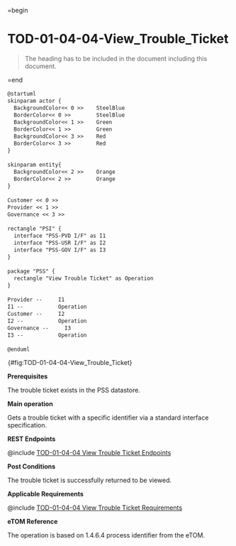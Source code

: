 =begin

# TOD-01-04-04-View_Trouble_Ticket

> The heading has to be included in the document including this document.

=end

```plantuml
@startuml
skinparam actor {
  BackgroundColor<< 0 >> 	SteelBlue
  BorderColor<< 0 >> 		SteelBlue
  BackgroundColor<< 1 >> 	Green
  BorderColor<< 1 >> 		Green
  BackgroundColor<< 3 >> 	Red
  BorderColor<< 3 >> 		Red
}

skinparam entity{
  BackgroundColor<< 2 >> 	Orange
  BorderColor<< 2 >> 		Orange
}

Customer << 0 >>
Provider << 1 >> 
Governance << 3 >> 

rectangle "PSI" {
  interface "PSS-PVD I/F" as I1
  interface "PSS-USR I/F" as I2
  interface "PSS-GOV I/F" as I3
}

package "PSS" {
  rectangle "View Trouble Ticket" as Operation
}

Provider --	    I1
I1 --           Operation
Customer --     I2
I2 --           Operation
Governance --     I3
I3 --           Operation

@enduml

```

![**TOD-01-04-04**: View Trouble Ticket](../../common/pixel.png){#fig:TOD-01-04-04-View_Trouble_Ticket}

**Prerequisites**

The trouble ticket exists in the PSS datastore.

**Main operation**

Gets a trouble ticket with a specific identifier via a standard interface specification.

**REST Endpoints**

@include [TOD-01-04-04 View Trouble Ticket Endpoints](endpoints/TOD-01-04-04-View_Trouble_Ticket-endpoints.md)

**Post Conditions**

The trouble ticket is successfully returned to be viewed.

**Applicable Requirements**

@include [TOD-01-04-04 View Trouble Ticket Requirements](requirements/TOD-01-04-04-View_Trouble_Ticket-requirements.md)

**eTOM Reference**

The operation is based on 1.4.6.4 process identifier from the eTOM.
